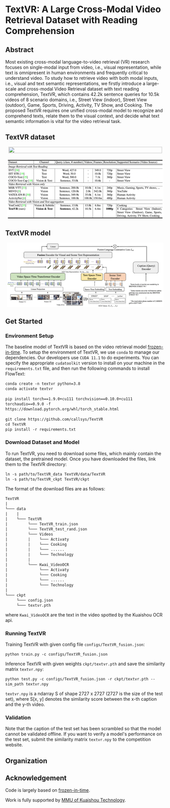 # TextVR: A Large Cross-Modal Video Retrieval Dataset with Reading Comprehension
 
## Abstract
Most existing cross-modal language-to-video retrieval (VR) research focuses on single-modal input from video, i.e., visual representation, while text is omnipresent in human environments and frequently critical to understand video. To study how to retrieve video with both modal inputs, i.e., visual and text semantic representations, we firstly introduce a large-scale and cross-modal Video Retrieval dataset with text reading comprehension, TextVR, which contains 42.2k sentence queries for 10.5k videos of 8 scenario domains, i.e., Street View (indoor), Street View (outdoor), Game, Sports, Driving, Activity, TV Show, and Cooking. The proposed TextVR requires one unified cross-modal model to recognize and comprehend texts, relate them to the visual context, and decide what text semantic information is vital for the video retrieval task.

## TextVR dataset

<p align="center" width="100%">
<img src="assets/dataset1.png"  width="98%" height="90%">
</p>

<p align="center" width="100%">
<img src="assets/dataset2.png"  width="98%" height="90%">
</p>

## TextVR model

<p align="center" width="100%">
<img src="assets/model.png"  width="98%" height="90%">
</p>

## Get Started
 ### Environment Setup
The baseline model of TextVR is based on the video retrieval model [frozen-in-time](https://github.com/m-bain/frozen-in-time). To setup the environment of TextVR, we use `conda` to manage our dependencies. Our developers use `CUDA 11.1` to do experiments. You can specify the appropriate `cudatoolkit` version to install on your machine in the `requirements.txt` file, and then run the following commands to install FlowText:
 ```
conda create -n textvr python=3.8
conda activate textvr

pip install torch==1.9.0+cu111 torchvision==0.10.0+cu111 torchaudio==0.9.0 -f https://download.pytorch.org/whl/torch_stable.html

git clone https://github.com/callsys/TextVR
cd TextVR
pip install -r requirements.txt
 ```
### Download Dataset and Model
To run TextVR, you need to download some files, which mainly contain the dataset, the pretrained model. Once you have downloaded the files, link them to the TextVR directory:
```
ln -s path/to/TextVR_data TextVR/data/TextVR
ln -s path/to/TextVR_ckpt TextVR/ckpt
```
The format of the download files are as follows:
```
TextVR
|
└─── data
|    |   
|    └─── TextVR
|         └─── TextVR_train.json
|         └─── TextVR_test_rand.json
|         └─── Videos
|         |    └─── Activaty
|         |    └─── Cooking
|         |    └─── ......
|         |    └─── Technology
|         |  
|         └─── Kwai_VideoOCR
|              └─── Activaty
|              └─── Cooking
|              └─── ......
|              └─── Technology
|         
└─── ckpt
     └─── config.json
     └─── textvr.pth
```
where `Kwai_VideoOCR` are the text in the video spotted by the Kuaishou OCR api.
### Running TextVR
Training TextVR with given config file `configs/TextVR_fusion.json`:
```
python train.py -c configs/TextVR_fusion.json
```
Inference TextVR with given weights `ckpt/textvr.pth` and save the similarity matrix `textvr.npy`:
```
python test.py -c configs/TextVR_fusion.json -r ckpt/textvr.pth --sim_path textvr.npy
```
`textvr.npy` is a ndarray S of shape 2727 x 2727 (2727 is the size of the test set), where S[x, y] denotes the similarity score between the x-th caption and the y-th video. 

### Validation 
Note that the caption of the test set has been scrambled so that the model cannot be validated offline. If you want to verify a model's performance on the test set, submit the similarity matrix `textvr.npy` to the competition website.

## Organization

## Acknowledgement
Code is largely based on [frozen-in-time](https://github.com/m-bain/frozen-in-time).

Work is fully supported by [MMU of Kuaishou Technology](https://www.kuaishou.com/en).

